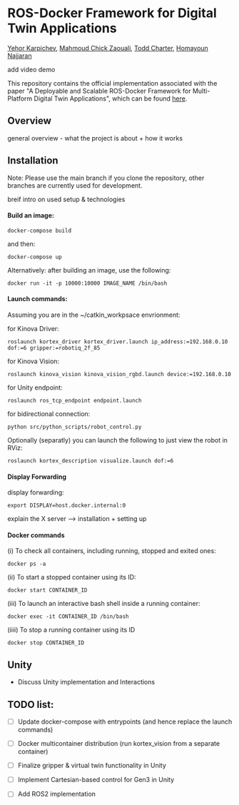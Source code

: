 # ROS-Docker Framework for Digital Twin Applications
[Yehor Karpichev](https://scholar.google.com/citations?user=eDsR_O0AAAAJ&hl=en), [Mahmoud Chick Zaouali](https://github.com/mahmoudzaouali), [Todd Charter](https://scholar.google.com/citations?user=7qJcX5IAAAAJ&hl=en), [Homayoun Najjaran](https://scholar.google.com/citations?hl=en&user=HQ7bYVkAAAAJ)

add video demo
<!-- [![Video DEMO](https://img.youtube.com/vi/AP2FHY7DFlo/maxresdefault.jpg)](https://youtu.be/AP2FHY7DFlo) -->

This repository contains the official implementation associated with the paper "A Deployable and Scalable ROS-Docker Framework for Multi-Platform Digital Twin Applications", which can be found [here](https://arxiv.org/). 
<!--
<section class="section" id="BibTeX">
  <div class="container is-max-desktop content">
    <h2 class="title">BibTeX</h2>
    <pre><code>@article{karpichev2025deployable,
  title={A Deployable and Scalable ROS-Docker Framework for Multi-Platform Digital Twin Applications},
  author={Karpichev, Yehor and Chick Zaouali, Mahmoud and Charter, Todd and Najjaran, Homayoun},
  journal={arXiv preprint arXiv:2312.16084},
  year={2025}
}</code></pre>
  </div>
</section>
-->

## Overview 
general overview - what the project is about + how it works

## Installation
Note: Please use the main branch if you clone the repository, other branches are currently used for development.

breif intro on used setup & technologies

#### Build an image:
```shell
docker-compose build
```
and then:
```shell
docker-compose up
```

Alternatively: after building an image, use the following:
```shell
docker run -it -p 10000:10000 IMAGE_NAME /bin/bash
```
#### Launch commands:

Assuming you are in the ~/catkin_workpsace envrionment: 

for Kinova Driver:
```shell
roslaunch kortex_driver kortex_driver.launch ip_address:=192.168.0.10 dof:=6 gripper:=robotiq_2f_85
```
for Kinova Vision: 
```shell
roslaunch kinova_vision kinova_vision_rgbd.launch device:=192.168.0.10
```
for Unity endpoint:
```shell
roslaunch ros_tcp_endpoint endpoint.launch
```
for bidirectional connection:
```shell
python src/python_scripts/robot_control.py
```

Optionally (separatly) you can launch the following to just view the robot in RViz:
```shell
roslaunch kortex_description visualize.launch dof:=6
```

#### Display Forwarding

display forwarding:
```shell
export DISPLAY=host.docker.internal:0
```

explain the X server --> installation + setting up

#### Docker commands

(i) To check all containers, including running, stopped and exited ones:
```shell
docker ps -a
```
(ii) To start a stopped container using its ID:
```shell
docker start CONTAINER_ID
```

(iii) To launch an interactive bash shell inside a running container: 
```shell
docker exec -it CONTAINER_ID /bin/bash
```

(iiii) To stop a running container using its ID
```shell
docker stop CONTAINER_ID
```

## Unity
- Discuss Unity implementation and Interactions

## TODO list:
- [ ] Update docker-compose with entrypoints (and hence replace the launch commands)
- [ ] Docker multicontainer distribution (run kortex_vision from a separate container)
- [ ] Finalize gripper & virtual twin functionality in Unity
- [ ] Implement Cartesian-based control for Gen3 in Unity
- [ ] Add ROS2 implementation



